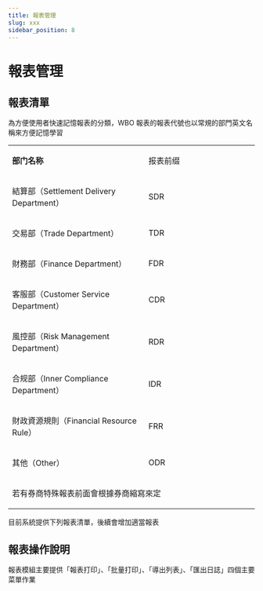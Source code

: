 ```yaml
---
title: 報表管理
slug: xxx
sidebar_position: 8
---
```



# 報表管理

## 報表清單

為方便使用者快速記憶報表的分類，WBO 報表的報表代號也以常規的部門英文名稱來方便記憶學習

<table>
<colgroup>
<col width="399"/>
<col width="359"/>
</colgroup>
<tbody>
<tr>
<td><p><strong>部门名称</strong></p></td><td><p>报表前缀</p></td></tr>
<tr>
<td><p>結算部（Settlement Delivery Department）</p></td><td><p>SDR</p></td></tr>
<tr>
<td><p>交易部（Trade Department）</p></td><td><p>TDR</p></td></tr>
<tr>
<td><p>財務部（Finance Department）</p></td><td><p>FDR</p></td></tr>
<tr>
<td><p>客服部（Customer Service Department）</p></td><td><p>CDR</p></td></tr>
<tr>
<td><p>風控部（Risk Management Department）</p></td><td><p>RDR</p></td></tr>
<tr>
<td><p>合规部（Inner Compliance Department）</p></td><td><p>IDR</p></td></tr>
<tr>
<td><p>財政資源規則（Financial Resource Rule）</p></td><td><p>FRR</p></td></tr>
<tr>
<td><p>其他（Other）</p></td><td><p>ODR</p></td></tr>
<tr>
<td colspan="2"><p>若有券商特殊報表前面會根據券商縮寫來定</p></td></tr>
</tbody>
</table>

目前系統提供下列報表清單，後續會增加適當報表

## 報表操作說明

報表模組主要提供「報表打印」、「批量打印」、「導出列表」、「匯出日誌」四個主要菜單作業

